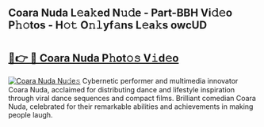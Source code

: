 ## Coara Nuda L𝚎a𝚔ed N𝚞𝚍e - Part-BBH Vi𝚍𝚎o P𝚑𝚘tos - H𝚘𝚝 O𝚗𝚕yf𝚊ns L𝚎a𝚔s owcUD

# <h2><a href="http://kf42axs.oniu.top/?m=Coara+Nuda">🔗👉 🔴 Coara Nuda P𝚑ot𝚘𝚜 V𝚒d𝚎o</a></h2>

[![Coara Nuda Nu𝚍e𝚜](https://i.imgur.com/0qMVB7G.gif)](http://kf42axs.oniu.top/?m=Coara+Nuda)
Cybernetic performer and multimedia innovator Coara Nuda, acclaimed for distributing dance and lifestyle inspiration through viral dance sequences and compact films. Brilliant comedian Coara Nuda, celebrated for their remarkable abilities and achievements in making people laugh.  
